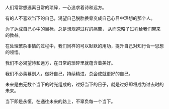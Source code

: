人们常常想逃离日常的琐碎，一心追求着诗和远方。

有的人不喜欢当下的自己，渴望自己脱胎换骨变成自己心目中理想的那个人。

为了达成自己心中的目标，总是想规避过程的痛苦， 从而忽略了过程给我们带来的教益。

在处理繁杂事情的过程中，我们同样的可以默默的用功，提升自己对知行合一思想的领悟。

我们不必渴望诗和远方，在日常的琐碎里就蕴含着美好。

我们不必羡慕别人，做好自己，持续精进，总会成就更好的自己。

未来是由无数个当下的时光组成的，过好当下的日子，就是过好即将成为过去时的未来。

当下即是永恒，在通往未来的路上，不辜负每一个当下。

